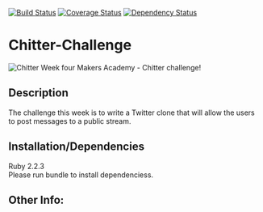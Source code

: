 [![Build Status](https://travis-ci.org/Harryandrew/Chitter-Challenge.svg?branch=master)](https://travis-ci.org/Harryandrew/Chitter-Challenge)
[![Coverage Status](https://coveralls.io/repos/Harryandrew/Chitter-Challenge/badge.svg?branch=master&service=github)](https://coveralls.io/github/Harryandrew/Chitter-Challenge?branch=master)
[![Dependency Status](https://gemnasium.com/Harryandrew/Chitter-Challenge.svg)](https://gemnasium.com/Harryandrew/Chitter-Challenge)

**Chitter-Challenge**
=================
![Chitter](https://github.com/harryandrew/chitter-challenge/blob/master/public/snapshot.png)
Week four Makers Academy - Chitter challenge!

Description
------------
The challenge this week is to write a Twitter clone that will allow the users to post messages to a public stream.

Installation/Dependencies
--------------------------
Ruby 2.2.3   
Please run bundle to install dependenciess.

Other Info:
------------
